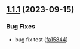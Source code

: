 ## [1.1.1](https://github.com/0xernesto/react-widget-example/compare/v1.1.0...v1.1.1) (2023-09-15)


### Bug Fixes

* bug fix test ([fa15844](https://github.com/0xernesto/react-widget-example/commit/fa15844a328f3dea19f5b826e4e8395d9c22c291))
